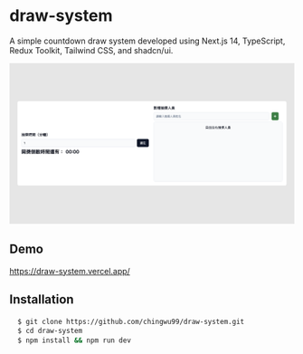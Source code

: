 # draw-system

A simple countdown draw system developed using Next.js 14, TypeScript, Redux Toolkit, Tailwind CSS, and shadcn/ui.

![My Image](./public/readme/demo.png)

## Demo

https://draw-system.vercel.app/

## Installation

```bash
  $ git clone https://github.com/chingwu99/draw-system.git
  $ cd draw-system
  $ npm install && npm run dev
```
